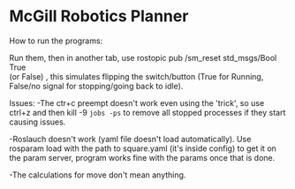 McGill Robotics Planner
=======================
How to run the programs:

Run them, then in another tab, use rostopic pub /sm_reset std_msgs/Bool True                
(or False) , this simulates flipping the switch/button (True for Running, False/no signal for stopping/going back to idle).

Issues: 
-The ctr+c preempt doesn't work even using the 'trick', so use ctrl+z and then 
kill -9 `jobs -ps` to remove all stopped processes if they start causing issues.

-Roslauch doesn't work (yaml file doesn't load automatically). Use 
rosparam load with the path to square.yaml (it's inside config) to get it on the param server,
program works fine with the params once that is done.

-The calculations for move don't mean anything.

